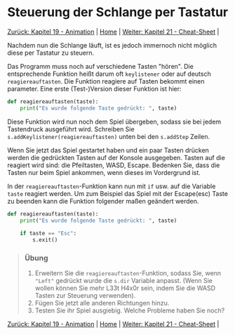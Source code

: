 # Steuerung der Schlange per Tastatur

[Zurück: Kapitel 19 - Animation](Animation.md) |  [Home](README.md) |  [Weiter: Kapitel 21 - Cheat-Sheet](Cheat-Sheet.md) | 

Nachdem nun die Schlange läuft, ist es jedoch immernoch nicht möglich diese per Tastatur zu steuern.

Das Programm muss noch auf verschiedene Tasten "hören". Die entsprechende Funktion heißt darum oft `keylistener` oder auf deutsch `reagiereauftasten`. Die Funktion reagiere auf Tasten bekommt einen parameter. Eine erste (Test-)Version dieser Funktion ist hier:

```python
def reagiereauftasten(taste):
    print("Es wurde folgende Taste gedrückt: ", taste)
```

Diese Funktion wird nun noch dem Spiel übergeben, sodass sie bei jedem Tastendruck ausgeführt wird. Schreiben Sie `s.addKeylistener(reagiereauftasten)` unten bei den `s.addStep` Zeilen.

Wenn Sie jetzt das Spiel gestartet haben und ein paar Tasten drücken werden die gedrückten Tasten auf der Konsole ausgegeben. Tasten auf die reagiert wird sind: die Pfeiltasten, WASD, Escape. Bedenken Sie, dass die Tasten nur beim Spiel ankommen, wenn dieses im Vordergrund ist.

In der `reagiereauftasten`-Funktion kann nun mit `if` usw. auf die Variable `taste` reagiert werden. Um zum Beispiel das Spiel mit der Escape(esc) Taste zu beenden kann die Funktion folgender maßen geändert werden.

```python
def reagiereauftasten(taste):
    print("Es wurde folgende Taste gedrückt: ", taste)
    
    if taste == "Esc":
        s.exit()
```

> ### Übung
> 
>  1. Erweitern Sie die `reagiereauftasten`-Funktion, sodass Sie, wenn `"Left"` gedrückt wurde die `s.dir` Variable anpasst. (Wenn Sie wollen können Sie mehr L33t H4x0r sein, indem Sie die WASD Tasten zur Steuerung verwenden).
>  2. Fügen Sie jetzt alle anderen Richtungen hinzu.
>  3. Testen Sie ihr Spiel ausgiebig. Welche Probleme haben Sie noch?

[Zurück: Kapitel 19 - Animation](Animation.md) |  [Home](README.md) |  [Weiter: Kapitel 21 - Cheat-Sheet](Cheat-Sheet.md) | 
